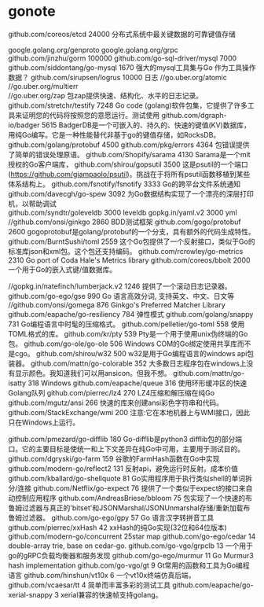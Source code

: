 # gonote
github.com/coreos/etcd				24000	分布式系统中最关键数据的可靠键值存储

google.golang.org/genproto
google.golang.org/grpc
github.com/jinzhu/gorm                  100000
github.com/go-sql-driver/mysql  7000
github.com/siddontang/go-mysql 1670 强大的mysql工具集与Go 作为工具操作数据？
github.com/sirupsen/logrus          10000   日志
//go.uber.org/atomic
//go.uber.org/multierr	
//go.uber.org/zap							包zap提供快速、结构化、水平的日志记录。
github.com/stretchr/testify  		7248	Go code (golang)软件包集，它提供了许多工具来证明您的代码将按照您的意愿运行。测试使用
github.com/dgraph-io/badger			5615	BadgerDB是一个可嵌入的、持久的、快速的键值(KV)数据库，用纯Go编写。它是一种性能替代非基于go的键值存储，如RocksDB。
github.com/golang/protobuf			4500
github.com/pkg/errors				4364	包错误提供了简单的错误处理原语。
github.com/Shopify/sarama  			4130	Sarama是一个mit授权的Go客户端库，
github.com/shirou/gopsutil			3500	这是psutil的一个端口(https://github.com/giampaolo/psutil)。挑战在于将所有psutil函数移植到某些体系结构上。
github.com/fsnotify/fsnotify		3333	Go的跨平台文件系统通知
github.com/davecgh/go-spew 			3092	为Go数据结构实现了一个漂亮的深层打印机，以帮助调试	
github.com/syndtr/goleveldb			3000	leveldb
gopkg.in/yaml.v2					3000 	yml
//github.com/onsi/ginkgo				2860	BDD测试框架
github.com/gogo/protobuf			2600	gogoprotobuf是golang/protobuf的一个分支，具有额外的代码生成特性。
github.com/BurntSushi/toml			2559	这个Go包提供了一个反射接口，类似于Go的标准库json和xml包。这个包还支持编码。
github.com/rcrowley/go-metrics		2310	Go port of Coda Hale's Metrics library
github.com/coreos/bbolt				2000 一个用于Go的嵌入式键/值数据库。


//gopkg.in/natefinch/lumberjack.v2 	1246	提供了一个滚动日志记录器。
github.com/go-ego/gse				990	Go 语言高效分词, 支持英文、中文、日文等
//github.com/onsi/gomega				876	Ginkgo's Preferred Matcher Library
github.com/eapache/go-resiliency	784		弹性模式
github.com/golang/snappy			731	Go编程语言中时髦的压缩格式。
github.com/pelletier/go-toml		558	使用TOML格式的库。
github.com/kr/pty					539		Pty是一个用于使用unix伪终端的Go包。
github.com/go-ole/go-ole			506	Windows COM的Go绑定使用共享库而不是cgo。
github.com/shirou/w32				500		w32是用于Go编程语言的windows api包装器。
github.com/mattn/go-colorable		352			大多数日志程序包在windows上没有显示颜色。我知道我们可以用ansicon。但我不想。
github.com/mattn/go-isatty			318 Windows
github.com/eapache/queue			316	使用环形缓冲区的快速Golang队列
github.com/pierrec/lz4				270	LZ4压缩和解压缩在纯Go
github.com/mgutz/ansi 				266		快速的库来创建ansi彩色字符串和代码。
github.com/StackExchange/wmi		200	注意:它在本地机器上与WMI接口，因此只在Windows上运行。


github.com/pmezard/go-difflib  		180		Go-difflib是python3 difflib包的部分端口。它的主要目标是使统一和上下文差异在纯Go中可用，主要用于测试目的。
github.com/dgryski/go-farm			159 	谷歌的FarmHash函数在Go中实现
github.com/modern-go/reflect2		131 	反射api，避免运行时反射。成本价值
github.com/kballard/go-shellquote	81		Go实用程序用于执行类似shell的单词拆分/连接
github.com/Netflix/go-expect		76		提供了一个类似于expect的接口来自动控制应用程序
github.com/AndreasBriese/bbloom		75	包实现了一个快速的布鲁姆过滤器与真正的'bitset'和JSONMarshal/JSONUnmarshal存储/重新加载布鲁姆过滤器。
github.com/go-ego/gpy				57			Go 语言汉字转拼音工具
github.com/pierrec/xxHash			42	xxHash的纯Go实现(32位和64位版本)
github.com/modern-go/concurrent  	25star	map
github.com/go-ego/cedar				14			double-array trie, base on cedar-go.
github.com/go-vgo/grpclb			13 		一个用于go的gRPC负载均衡器和服务发现
github.com/go-ego/murmur			11		Go Murmur3 hash implementation
github.com/go-vgo/gt				9			Gt常用的函数和工具为Go编程语言
github.com/hinshun/vt10x			6			一个vt10x终端仿真后端，
github.com/vcaesar/tt				4			简单而丰富多彩的测试工具
github.com/eapache/go-xerial-snappy	3		xerial兼容的快速帧支持golang。





































